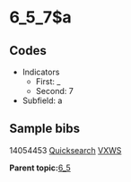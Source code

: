# 6\_5\_7$a

## Codes

-   Indicators
    -   First: \_
    -   Second: 7
-   Subfield: a

## Sample bibs

14054453 [Quicksearch](https://search.library.yale.edu/catalog/14054453) [VXWS](http://prodorbis.library.yale.edu:7014/vxws/GetHoldingsService?bibId=14054453)

**Parent topic:**[6\_5](../../tags/6_5/6_5.md)

